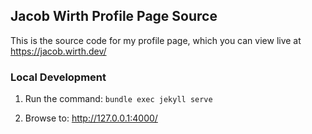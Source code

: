## Jacob Wirth Profile Page Source

This is the source code for my profile page, which you can view live at <https://jacob.wirth.dev/>

### Local Development

1. Run the command: `bundle exec jekyll serve`

2. Browse to: <http://127.0.0.1:4000/>
